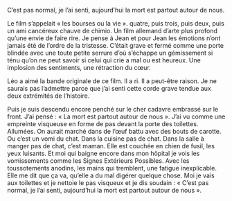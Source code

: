 C’est pas normal, je l’ai senti, aujourd’hui la mort est partout autour de nous.

Le film s’appelait « les bourses ou la vie ». quatre, puis trois, puis deux, puis un ami cancéreux chauve de chimio. Un film allemand d’arte plus profond qu’une envie de faire rire. Je pense à Jean et pour Jean les émotions n’ont jamais été de l’ordre de la tristesse. C’était grave et fermé comme une porte blindée avec une toute petite serrure d’où s’échappe un gémissement si ténu qu’on ne peut savoir si celui qui crie a mal ou est heureux. Une implosion des sentiments, une rétraction du cœur.

Léo a aimé la bande originale de ce film. Il a ri. Il a peut-être raison. Je ne saurais pas l’admettre parce que j’ai senti cette corde grave tendue aux deux extrémités de l’histoire.

Puis je suis descendu encore penché sur le cher cadavre embrassé sur le front. J’ai pensé : « La mort est partout autour de nous ». J’ai vu comme une empreinte visqueuse en forme de pas devant la porte des toilettes. Allumées. On aurait marché dans de l’œuf battu avec des bouts de carotte. Ou c’est un vomi du chat. Dans la cuisine pas de chat. Dans la salle à manger pas de chat, c’est maman. Elle est couchée en chien de fusil, les yeux luisants. Et moi qui baigne encore dans mon hôpital je vois les vomissements comme les Signes Extérieurs Possibles. Avec les toussotements anodins, les mains qui tremblent, une fatigue inexplicable. Elle me dit que ça va, qu’elle a du mal digérer quelque chose. Moi je vais aux toilettes et je nettoie le pas visqueux et je dis soudain : « C’est pas normal, je l’ai senti, aujourd’hui la mort est partout autour de nous ».
